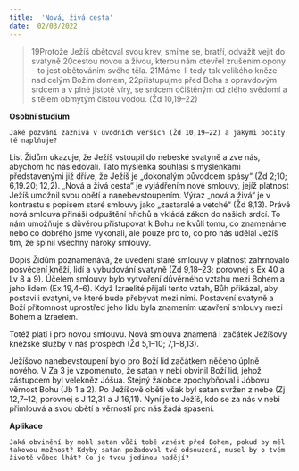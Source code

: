 ```yaml
---
title:  'Nová, živá cesta'
date:  02/03/2022
---
```


> <p></p>
> 19Protože Ježíš obětoval svou krev, smíme se, bratří, odvážit vejít do svatyně 20cestou novou a živou, kterou nám otevřel zrušením opony – to jest obětováním svého těla. 21Máme-li tedy tak velikého kněze nad celým Božím domem, 22přistupujme před Boha s opravdovým srdcem a v plné jistotě víry, se srdcem očištěným od zlého svědomí a s tělem obmytým čistou vodou. (Žd 10,19–22)

**Osobní studium**

`Jaké pozvání zaznívá v úvodních verších (Žd 10,19–22) a jakými pocity tě naplňuje?`

List Židům ukazuje, že Ježíš vstoupil do nebeské svatyně a zve nás, abychom ho následovali. Tato myšlenka souhlasí s myšlenkami představenými již dříve, že Ježíš je „dokonalým původcem spásy“ (Žd 2;10; 6,19.20; 12,2). „Nová a živá cesta“ je vyjádřením nové smlouvy, jejíž platnost Ježíš umožnil svou obětí a nanebevstoupením. Výraz „nová a živá“ je v kontrastu s popisem staré smlouvy jako „zastaralé a vetché“ (Žd 8,13). Právě nová smlouva přináší odpuštění hříchů a vkládá zákon do našich srdcí. To nám umožňuje s důvěrou přistupovat k Bohu ne kvůli tomu, co znamenáme nebo co dobrého jsme vykonali, ale pouze pro to, co pro nás udělal Ježíš tím, že splnil všechny nároky smlouvy.

Dopis Židům poznamenává, že uvedení staré smlouvy v platnost zahrnovalo posvěcení kněží, lidí a vybudování svatyně (Žd 9,18–23; porovnej s Ex 40 a Lv 8 a 9). Účelem smlouvy bylo vytvoření důvěrného vztahu mezi Bohem a jeho lidem (Ex 19,4–6). Když Izraelité přijali tento vztah, Bůh přikázal, aby postavili svatyni, ve které bude přebývat mezi nimi. Postavení svatyně a Boží přítomnost uprostřed jeho lidu byla znamením uzavření smlouvy mezi Bohem a Izraelem.

Totéž platí i pro novou smlouvu. Nová smlouva znamená i začátek Ježíšovy kněžské služby v náš prospěch (Žd 5,1–10; 7,1–8,13).

Ježíšovo nanebevstoupení bylo pro Boží lid začátkem něčeho úplně nového. V Za 3 je vzpomenuto, že satan v nebi obvinil Boží lid, jehož zástupcem byl velekněz Jóšua. Stejný žalobce zpochybňoval i Jóbovu věrnost Bohu (Jb 1 a 2). Po Ježíšově oběti však byl satan svržen z nebe (Zj 12,7–12; porovnej s J 12,31 a J 16,11). Nyní je to Ježíš, kdo se za nás v nebi přimlouvá a svou obětí a věrností pro nás žádá spasení.

**Aplikace**

`Jaká obvinění by mohl satan vůči tobě vznést před Bohem, pokud by měl takovou možnost? Kdyby satan požadoval tvé odsouzení, musel by o tvém životě vůbec lhát? Co je tvou jedinou nadějí?`